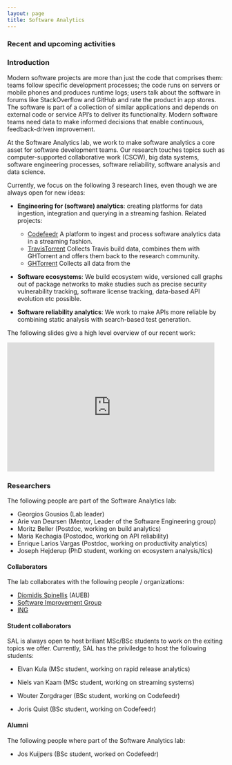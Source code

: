 ```yaml
---
layout: page
title: Software Analytics
---
```


### Recent and upcoming activities

### Introduction

Modern software projects are more than just the code that comprises them: teams
follow specific development processes; the code runs on servers or mobile phones
and produces runtime logs; users talk about the software in forums like
StackOverflow and GitHub and rate the product in app stores. The software is
part of a collection of similar applications and depends on external code or
service API’s to deliver its functionality. Modern software teams need data to
make informed decisions that enable continuous, feedback-driven improvement.

At the Software Analytics lab, we work to make software analytics a core asset for software development teams. Our research touches topics such as computer-supported collaborative work (CSCW), big data systems, software engineering processes, software reliability, software analysis and data science.

Currently, we focus on the following 3 research lines, even though we are always open for new ideas:

* **Engineering for (software) analytics**: creating platforms for data ingestion, integration and querying in a streaming fashion. Related projects:

    * [Codefeedr](http://codefeedr.org) A platform to ingest and process
      software analytics data in a streaming fashion.
    * [TravisTorrent](https://travistorrent.testroots.org) Collects Travis build
      data, combines them with GHTorrent and offers them back to the research
      community.
    * [GHTorrent](https://ghtorrent.org) Collects all data from the

* **Software ecosystems**: We build ecosystem wide, versioned call graphs out
of package networks to make studies such as precise security vulnerability
tracking, software license tracking, data-based API evolution etc possible.

* **Software reliability analytics**: We work to make APIs more reliable by
  combining static analysis with search-based test generation.

The following slides give a high level overview of our recent work:

<iframe src="https://docs.google.com/presentation/d/e/2PACX-1vS7Q_9d-R8qXx5ak5y-Q7gqtHS2HfgXSPxQCx7HQj8votxwvq9TdMyPHmANxMBclULDnFp3l9y1Zht-/embed?start=true&loop=true&delayms=5000" frameborder="0" width="480" height="299" allowfullscreen="true" mozallowfullscreen="true" webkitallowfullscreen="true"></iframe>

### Researchers

The following people are part of the Software Analytics lab:

* Georgios Gousios (Lab leader)
* Arie van Deursen (Mentor, Leader of the Software Engineering group)
* Moritz Beller (Postdoc, working on build analytics)
* Maria Kechagia (Postodoc, working on API reliability)
* Enrique Larios Vargas (Postdoc, working on productivity analytics)
* Joseph Hejderup (PhD student, working on ecosystem analysis/tics)

#### Collaborators

The lab collaborates with the following people / organizations:

* [Diomidis Spinellis](http://spinellis.gr) (AUEB)
* [Software Improvement Group](https://sig.eu)
* [ING](https://sig.eu)

#### Student collaborators

SAL is always open to host briliant MSc/BSc students to work on the exiting
topics we offer. Currently, SAL has the priviledge to host the following
students:

* Elvan Kula (MSc student, working on rapid release analytics)
* Niels van Kaam (MSc student, working on streaming systems)

* Wouter Zorgdrager (BSc student, working on Codefeedr)
* Joris Quist (BSc student, working on Codefeedr)

#### Alumni

The following people where part of the Software Analytics lab:

* Jos Kuijpers (BSc student, worked on Codefeedr)
